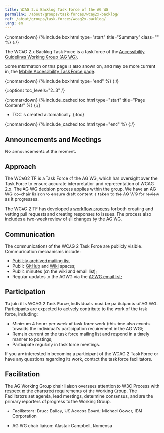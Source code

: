 ```yaml
---
title: WCAG 2.x Backlog Task Force of the AG WG
permalink: /about/groups/task-forces/wcag2x-backlog/
ref: /about/groups/task-forces/wcag2x-backlog/
lang: en
---
```


{::nomarkdown}
{% include box.html type="start" title="Summary" class="" %}
{:/}

The WCAG 2.x Backlog Task Force is a task force of the [Accessibility Guidelines Working Group (AG WG)](/about/groups/agwg/).

Some information on this page is also shown on, and may be more current in, the [Mobile Accessibility Task Force page](https://www.w3.org/groups/tf/wcag2x-backlog/).

{::nomarkdown}
{% include box.html type="end" %}
{:/}

{::options toc_levels="2..3" /}

{::nomarkdown}
{% include_cached toc.html type="start" title="Page Contents" %}
{:/}

-   TOC is created automatically.
{:toc}

{::nomarkdown}
{% include_cached toc.html type="end" %}
{:/}

## Announcements and Meetings

No announcements at the moment.

## Approach
The WCAG2 TF is a Task Force of the AG WG, which has oversight over the Task Force to ensure accurate interpretation and representation of WCAG 2.x. The AG WG decision process applies within the group. We have an AG WG co-chair liaison to ensure draft content is taken to the AG WG for review as it progresses.

The WCAG 2 TF has developed a [workflow process](https://github.com/w3c/wcag/wiki/WCAG-2-Task-Force-process) for both creating and vetting pull requests and creating responses to issues. The process also includes a two-week review of all changes by the AG WG.

## Communication
The communications of the WCAG 2 Task Force are publicly visible. Communication mechanisms include:

* [Publicly archived mailing list](https://lists.w3.org/Archives/Public/public-wcag2-issues/);
* Public [GitHub](https://github.com/w3c/wcag/) and [Wiki](https://github.com/w3c/wcag/wiki) spaces;
* Public minutes (on the wiki and email list);
* Regular updates to the AGWG via the [AGWG email list](https://lists.w3.org/Archives/Public/w3c-wai-gl/);

## Participation
To join this WCAG 2 Task Force, individuals must be participants of AG WG. Participants are expected to actively contribute to the work of the task force, including:

* Minimum 4 hours per week of task force work (this time also counts towards the individual's participation requirement in the AG WG);
* Remain current on the task force mailing list and respond in a timely manner to postings;
* Participate regularly in task force meetings.

If you are interested in becoming a participant of the WCAG 2 Task Force or have any questions regarding its work, contact the task force facilitators.

## Facilitation
The AG Working Group chair liaison oversees attention to W3C Process with respect to the chartered requirements of the Working Group. The Facilitators set agenda, lead meetings, determine consensus, and are the primary reporters of progress to the Working Group.

* Facilitators: Bruce Bailey, US Access Board; Michael Gower, IBM Corporation

* AG WG chair liaison: Alastair Campbell, Nomensa